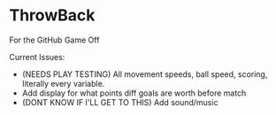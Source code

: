 # ThrowBack
For the GitHub Game Off

Current Issues:
* (NEEDS PLAY TESTING) All movement speeds, ball speed, scoring, literally every variable.
* Add display for what points diff goals are worth before match
* (DONT KNOW IF I'LL GET TO THIS) Add sound/music